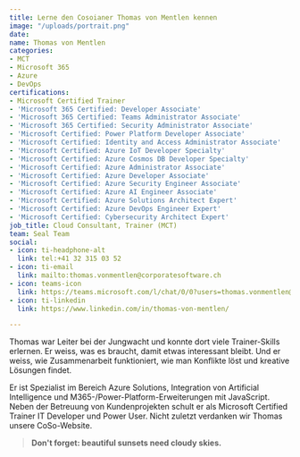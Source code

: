 ```yaml
---
title: Lerne den Cosoianer Thomas von Mentlen kennen
image: "/uploads/portrait.png"
date: 
name: Thomas von Mentlen
categories:
- MCT
- Microsoft 365
- Azure
- DevOps
certifications:
- Microsoft Certified Trainer
- 'Microsoft 365 Certified: Developer Associate'
- 'Microsoft 365 Certified: Teams Administrator Associate'
- 'Microsoft 365 Certified: Security Administrator Associate'
- 'Microsoft Certified: Power Platform Developer Associate'
- 'Microsoft Certified: Identity and Access Administrator Associate'
- 'Microsoft Certified: Azure IoT Developer Specialty'
- 'Microsoft Certified: Azure Cosmos DB Developer Specialty'
- 'Microsoft Certified: Azure Administrator Associate'
- 'Microsoft Certified: Azure Developer Associate'
- 'Microsoft Certified: Azure Security Engineer Associate'
- 'Microsoft Certified: Azure AI Engineer Associate'
- 'Microsoft Certified: Azure Solutions Architect Expert'
- 'Microsoft Certified: Azure DevOps Engineer Expert'
- 'Microsoft Certified: Cybersecurity Architect Expert'
job_title: Cloud Consultant, Trainer (MCT)
team: Seal Team
social:
- icon: ti-headphone-alt
  link: tel:+41 32 315 03 52
- icon: ti-email
  link: mailto:thomas.vonmentlen@corporatesoftware.ch
- icon: teams-icon
  link: https://teams.microsoft.com/l/chat/0/0?users=thomas.vonmentlen@corporatesoftware.ch
- icon: ti-linkedin
  link: https://www.linkedin.com/in/thomas-von-mentlen/

---
```

Thomas war Leiter bei der Jungwacht und konnte dort viele Trainer-Skills erlernen. Er weiss, was es braucht, damit etwas interessant bleibt. Und er weiss, wie Zusammenarbeit funktioniert, wie man Konflikte löst und kreative Lösungen findet.

Er ist Spezialist im Bereich Azure Solutions, Integration von Artificial Intelligence und M365-/Power-Platform-Erweiterungen mit JavaScript. Neben der Betreuung von Kundenprojekten schult er als Microsoft Certified Trainer IT Developer und Power User. Nicht zuletzt verdanken wir Thomas unsere CoSo-Website.

> **Don't forget: beautiful sunsets need cloudy skies.**